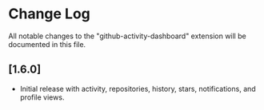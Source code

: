 # Change Log

All notable changes to the "github-activity-dashboard" extension will be documented in this file.

## [1.6.0]
- Initial release with activity, repositories, history, stars, notifications, and profile views.
